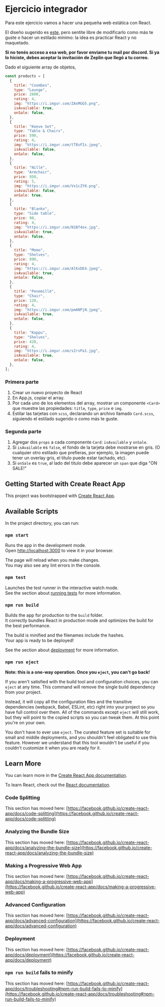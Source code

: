 # Ejercicio integrador

Para este ejercicio vamos a hacer una pequeña web estática con React.

El diseño sugerido es [este](https://app.zeplin.io/project/5c3f3f3e182f8e339ca49b34/screen/5e5fddce588192130135038f), pero sentite libre de modificarlo como más te guste o hacer un estilado mínimo: la idea es practicar React y no maquetado.

**Si no tenés acceso a esa web, por favor enviame tu mail por discord. Si ya lo hiciste, debes aceptar la invitación de Zeplin que llegó a tu correo.**

Dado el siguiente array de objetos,

```js
const products = [
  {
    title: "Coombes",
    type: "Lounge",
    price: 2600,
    rating: 4,
    img: "https://i.imgur.com/ZAxMGG5.png",
    isAvailable: true,
    onSale: false,
  },
  {
    title: "Keeve Set",
    type: "Table & Chairs",
    price: 590,
    rating: 4,
    img: "https://i.imgur.com/tT8sFIs.jpeg",
    isAvailable: false,
    onSale: false,
  },
  {
    title: "Nillè",
    type: "Armchair",
    price: 950,
    rating: 5,
    img: "https://i.imgur.com/Vx1cZY0.png",
    isAvailable: false,
    onSale: true,
  },
  {
    title: "Blanko",
    type: "Side table",
    price: 90,
    rating: 4,
    img: "https://i.imgur.com/N1Bf4ox.jpg",
    isAvailable: true,
    onSale: false,
  },
  {
    title: "Momo",
    type: "Shelves",
    price: 890,
    rating: 4,
    img: "https://i.imgur.com/AlKxDE4.jpeg",
    isAvailable: true,
    onSale: false,
  },
  {
    title: "Penemillè",
    type: "Chair",
    price: 120,
    rating: 4,
    img: "https://i.imgur.com/pmANPjN.jpeg",
    isAvailable: true,
    onSale: false,
  },
  {
    title: "Kappu",
    type: "Shelves",
    price: 420,
    rating: 4,
    img: "https://i.imgur.com/s2rsPa1.jpg",
    isAvailable: true,
    onSale: false,
  },
];
```

### Primera parte

1. Crear un nuevo proyecto de React
2. En App.js, copiar el array.
3. Por cada uno de los elementos del array, mostrar un componente `<Card>` que muestre las propiedades: `title`, `type`, `price` e `img`.
4. Estilar las tarjetas con `scss`, declarando un archivo llamado `Card.scss`, siguiendo el estilado sugerido o como más te guste.

### Segunda parte

1. Agregar dos `props` a cada componente `Card`: `isAvailable` y `onSale`.
2. Si `isAvailable` es `false`, el fondo de la tarjeta debe mostrarse en gris. (O cualquier otro estilado que prefieras, por ejemplo, la imagen puede tener un overlay gris, el titulo puede estar tachado, etc).
3. Si `onSale` es `true`, al lado del titulo debe aparecer un `span` que diga "ON SALE!"

## Getting Started with Create React App

This project was bootstrapped with [Create React App](https://github.com/facebook/create-react-app).

## Available Scripts

In the project directory, you can run:

### `npm start`

Runs the app in the development mode.\
Open [http://localhost:3000](http://localhost:3000) to view it in your browser.

The page will reload when you make changes.\
You may also see any lint errors in the console.

### `npm test`

Launches the test runner in the interactive watch mode.\
See the section about [running tests](https://facebook.github.io/create-react-app/docs/running-tests) for more information.

### `npm run build`

Builds the app for production to the `build` folder.\
It correctly bundles React in production mode and optimizes the build for the best performance.

The build is minified and the filenames include the hashes.\
Your app is ready to be deployed!

See the section about [deployment](https://facebook.github.io/create-react-app/docs/deployment) for more information.

### `npm run eject`

**Note: this is a one-way operation. Once you `eject`, you can't go back!**

If you aren't satisfied with the build tool and configuration choices, you can `eject` at any time. This command will remove the single build dependency from your project.

Instead, it will copy all the configuration files and the transitive dependencies (webpack, Babel, ESLint, etc) right into your project so you have full control over them. All of the commands except `eject` will still work, but they will point to the copied scripts so you can tweak them. At this point you're on your own.

You don't have to ever use `eject`. The curated feature set is suitable for small and middle deployments, and you shouldn't feel obligated to use this feature. However we understand that this tool wouldn't be useful if you couldn't customize it when you are ready for it.

## Learn More

You can learn more in the [Create React App documentation](https://facebook.github.io/create-react-app/docs/getting-started).

To learn React, check out the [React documentation](https://reactjs.org/).

### Code Splitting

This section has moved here: [https://facebook.github.io/create-react-app/docs/code-splitting](https://facebook.github.io/create-react-app/docs/code-splitting)

### Analyzing the Bundle Size

This section has moved here: [https://facebook.github.io/create-react-app/docs/analyzing-the-bundle-size](https://facebook.github.io/create-react-app/docs/analyzing-the-bundle-size)

### Making a Progressive Web App

This section has moved here: [https://facebook.github.io/create-react-app/docs/making-a-progressive-web-app](https://facebook.github.io/create-react-app/docs/making-a-progressive-web-app)

### Advanced Configuration

This section has moved here: [https://facebook.github.io/create-react-app/docs/advanced-configuration](https://facebook.github.io/create-react-app/docs/advanced-configuration)

### Deployment

This section has moved here: [https://facebook.github.io/create-react-app/docs/deployment](https://facebook.github.io/create-react-app/docs/deployment)

### `npm run build` fails to minify

This section has moved here: [https://facebook.github.io/create-react-app/docs/troubleshooting#npm-run-build-fails-to-minify](https://facebook.github.io/create-react-app/docs/troubleshooting#npm-run-build-fails-to-minify)
